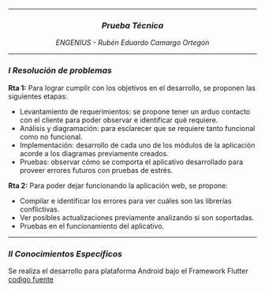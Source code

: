 <hr>
<h3 align="center"><i>Prueba Técnica</i></h3>
<p align="center"><i>ENGENIUS - Rubén Eduardo Camargo Ortegón</i></p>
<hr>
<h3><i>I Resolución de problemas</i></h3>
<p><strong>Rta 1:</strong> Para lograr cumplir con los objetivos en el desarrollo, se proponen las siguientes etapas: </p>
  <ul>
    <li>Levantamiento de requerimientos: se propone tener un arduo contacto con el cliente para poder observar e identificar qué requiere.</li>
    <li>Análisis y diagramación: para esclarecer que se requiere tanto funcional como no funcional.</li>
    <li>Implementación: desarrollo de cada uno de los módulos de la aplicación acorde a los diagramas previamente creados.</li>
    <li>Pruebas: observar cómo se comporta el aplicativo desarrollado para proveer errores futuros con pruebas de estrés.</li>
  </ul>
<p><strong>Rta 2:</strong> Para poder dejar funcionando la aplicación web, se propone: </p>
  <ul>
    <li>Compilar e identificar los errores para ver cuáles son las librerías conflictivas.</li>
    <li>Ver posibles actualizaciones previamente analizando si son soportadas.</li>
    <li>Pruebas en el funcionamiento del aplicativo.</li>
  </ul>
<hr>
<h3><i>II Conocimientos Específicos</i></h3>
<p>Se realiza el desarrollo para plataforma Android bajo el Framework Flutter <a href="gestionInsEdu">codigo fuente</a></p>
